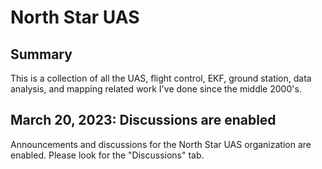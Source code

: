 # North Star UAS

## Summary

This is a collection of all the UAS, flight control, EKF, ground station, data analysis, and mapping related work I've done since the middle 2000's.

## March 20, 2023: Discussions are enabled

Announcements and discussions for the North Star UAS organization are enabled.
Please look for the "Discussions" tab.
